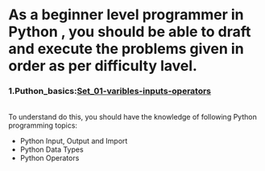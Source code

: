 # As a beginner level programmer in Python , you should be able to draft and execute the problems given in order as per difficulty lavel.

### 1.Puthon_basics:[Set_01-varibles-inputs-operators](https://github.com/satyaki94/Python_Program_01/blob/master/Set-01-Variable_input_output.md)
<br>To understand do this, you should have the knowledge of following Python programming topics:
* Python Input, Output and Import
* Python Data Types
* Python Operators
